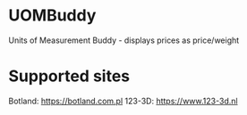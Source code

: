 # UOMBuddy
Units of Measurement Buddy - displays prices as price/weight

# Supported sites
Botland: https://botland.com.pl
123-3D: https://www.123-3d.nl
